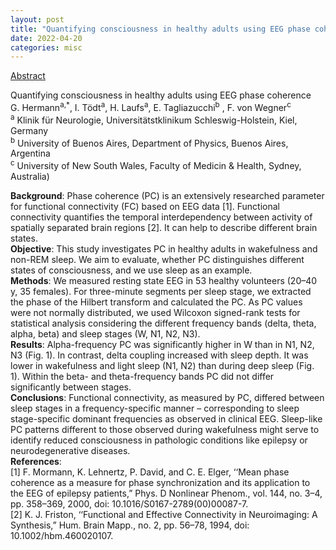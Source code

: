 ```yaml
---
layout: post
title: "Quantifying consciousness in healthy adults using EEG phase coherence"
date: 2022-04-20
categories: misc
---
```


[Abstract](https://doi.org/10.1016/j.clinph.2022.01.016)

Quantifying consciousness in healthy adults using EEG phase coherence  
G. Hermann<sup>a,*</sup>, I. Tödt<sup>a</sup>, H. Laufs<sup>a</sup>, E. Tagliazucchi<sup>b</sup> , F. von Wegner<sup>c</sup>  
<sup>a</sup> Klinik für Neurologie, Universitätstklinikum Schleswig-Holstein, Kiel, Germany  
<sup>b</sup> University of Buenos Aires, Department of Physics, Buenos Aires, Argentina  
<sup>c</sup> University of New South Wales, Faculty of Medicin & Health, Sydney, Australia)  

**Background**:  Phase coherence (PC) is an extensively researched parameter for functional connectivity (FC) based on EEG data [1]. Functional connectivity quantifies the temporal interdependency between activity of spatially separated brain regions [2]. It can help to describe different brain states.  
**Objective**:  This study investigates PC in healthy adults in wakefulness and non-REM sleep. We aim to evaluate, whether PC distinguishes different states of consciousness, and we use sleep as an example.  
**Methods**:  We measured resting state EEG in 53 healthy volunteers (20–40 y, 35 females). For three-minute segments per sleep stage, we extracted the phase of the Hilbert transform and calculated the PC. As PC values were not normally distributed, we used Wilcoxon signed-rank tests for statistical analysis considering the different frequency bands (delta, theta, alpha, beta) and sleep stages (W, N1, N2, N3).  
**Results**:  Alpha-frequency PC was significantly higher in W than in N1, N2, N3 (Fig. 1). In contrast, delta coupling increased with sleep depth. It was lower in wakefulness and light sleep (N1, N2) than during deep sleep (Fig. 1). Within the beta- and theta-frequency bands PC did not differ significantly between stages.  
**Conclusions**:  Functional connectivity, as measured by PC, differed between sleep stages in a frequency-specific manner – corresponding to sleep stage-specific dominant frequencies as observed in clinical EEG. Sleep-like PC patterns different to those observed during wakefulness might serve to identify reduced consciousness in pathologic conditions like epilepsy or neurodegenerative diseases.  
**References**:  
[1] F. Mormann, K. Lehnertz, P. David, and C. E. Elger, ‘‘Mean phase coherence as a measure for phase synchronization and its application to the EEG of epilepsy patients,” Phys. D Nonlinear Phenom., vol. 144, no. 3–4, pp. 358–369, 2000, doi: 10.1016/S0167-2789(00)00087-7.  
[2] K. J. Friston, ‘‘Functional and Effective Connectivity in Neuroimaging: A Synthesis,” Hum. Brain Mapp., no. 2, pp. 56–78, 1994, doi: 10.1002/hbm.460020107.  

